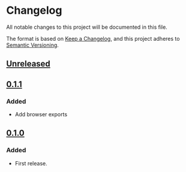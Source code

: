 # Changelog

All notable changes to this project will be documented in this file.

The format is based on [Keep a Changelog](https://keepachangelog.com/en/1.0.0/),
and this project adheres to [Semantic Versioning](https://semver.org/spec/v2.0.0.html).

## [Unreleased]

## [0.1.1]

### Added

- Add browser exports

## [0.1.0]

### Added

- First release.

[unreleased]: https://github.com/fredericbonnet/graphdown/compare/v0.1.1...HEAD
[0.1.1]: https://github.com/fredericbonnet/graphdown/releases/tag/v0.1.1
[0.1.0]: https://github.com/fredericbonnet/graphdown/releases/tag/v0.1.0
